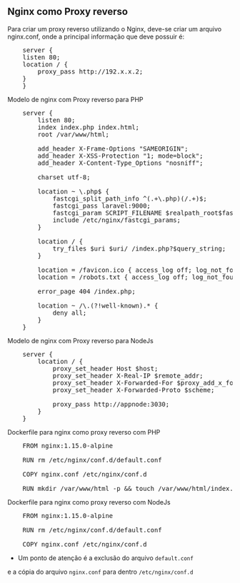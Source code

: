 ## Nginx como Proxy reverso

Para criar um proxy reverso utilizando o Nginx, deve-se criar um arquivo nginx.conf, onde a principal informação que deve possuir é:
<pre>
    server {
    listen 80;
    location / {
        proxy_pass http://192.x.x.2;
    }
    }
</pre>
Modelo de nginx com Proxy reverso para PHP
<pre>
    server {
        listen 80;
        index index.php index.html;
        root /var/www/html;

        add_header X-Frame-Options "SAMEORIGIN";
        add_header X-XSS-Protection "1; mode=block";
        add_header X-Content-Type_Options "nosniff";

        charset utf-8;

        location ~ \.php$ {
            fastcgi_split_path_info ^(.+\.php)(/.+)$;
            fastcgi_pass laravel:9000;
            fastcgi_param SCRIPT_FILENAME $realpath_root$fastcgi_script_name;
            include /etc/nginx/fastcgi_params;
        }

        location / {
            try_files $uri $uri/ /index.php?$query_string;
        }

        location = /favicon.ico { access_log off; log_not_found off; }
        location = /robots.txt { access_log off; log_not_found off; }

        error_page 404 /index.php;

        location ~ /\.(?!well-known).* {
            deny all;
        }
    }
</pre>
Modelo de nginx com Proxy reverso para NodeJs
<pre>
    server {
        location / {
            proxy_set_header Host $host;
            proxy_set_header X-Real-IP $remote_addr;
            proxy_set_header X-Forwarded-For $proxy_add_x_forwarded_for;
            proxy_set_header X-Forwarded-Proto $scheme;

            proxy_pass http://appnode:3030;
        }
    }
</pre>

Dockerfile para nginx como proxy reverso com PHP
<pre>
    FROM nginx:1.15.0-alpine

    RUN rm /etc/nginx/conf.d/default.conf

    COPY nginx.conf /etc/nginx/conf.d

    RUN mkdir /var/www/html -p && touch /var/www/html/index.php
</pre>

Dockerfile para nginx como proxy reverso com NodeJs
<pre>
    FROM nginx:1.15.0-alpine

    RUN rm /etc/nginx/conf.d/default.conf

    COPY nginx.conf /etc/nginx/conf.d
</pre>
- Um ponto de atenção é a exclusão do arquivo ```default.conf```

e a cópia do arquivo ```nginx.conf``` para dentro ```/etc/nginx/conf.d```
